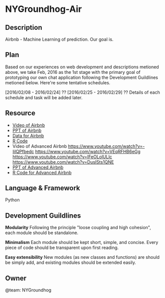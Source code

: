 # NYGroundhog-Air

## Description

Airbnb - Machine Learning of prediction.
Our goal is.

## Plan

Based on our experiences on web development and descriptions metioned above, we take Feb, 2016 as the 1st stage with the primary goal of prototyping our own chat application following the Development Guildlines metioned below. Here're some tentative schedules.

[2016/02/08 - 2016/02/24] ??
[2016/02/25 - 2016/02/29] ??
Details of each schedule and task will be added later.

## Resource
- [Video of Airbnb](https://www.youtube.com/watch?v=YFXVFPrWFV0)
- [PPT of Airbnb](https://www.dropbox.com/s/fsq8a9daotnz5bq/20160116Airbnb.pdf?dl=0)
- [Data for Airbnb]( https://www.dropbox.com/s/hxe0dqt8zmbp73y/20160116test_users.csv.zip?dl=0)
- [R Code]( https://www.dropbox.com/s/fc6ztaqvdeuik6p/20160116Airbnb.R?dl=0)
- Video of Advanced Airbnb
https://www.youtube.com/watch?v=-IilQPfbedc
https://www.youtube.com/watch?v=VEqRFHB6eGg
https://www.youtube.com/watch?v=IFeOLolULlc
https://www.youtube.com/watch?v=DusISts1QNE
- [PPT of Advanced Airbnb]( https://www.dropbox.com/s/fye5dwydxcstsn1/20160116AirbnbAdvanced.pdf?dl=0)
- [R Code for Advanced Airbnb](https://www.dropbox.com/s/aqvymba7as742w5/20160116AirbnbAdvanced.R?dl=0)

## Language & Framework
Python 

## Development Guildlines
**Modularity**
Following the principle "loose coupling and high cohesion", each module should be standalone.

**Minimalism**
Each module should be kept short, simple, and concise. Every piece of code should be transparent upon first reading.

**Easy extensibility** 
New modules (as new classes and functions) are should be simply add, and existing modules should be extended easily.

## Owner
@team: NYGroundhog
